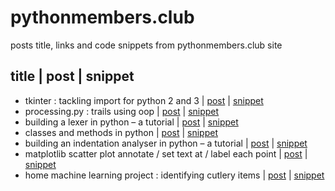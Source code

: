 # pythonmembers.club
posts title, links and code snippets from pythonmembers.club site

## title | post | snippet
* tkinter : tackling import for python 2 and 3 | [post](https://www.pythonmembers.club/2018/04/25/tkinter-tackling-import-for-python-2-and-3/) | [snippet](tackling_tkinter_import.py)
* processing.py : trails using oop | [post](https://www.pythonmembers.club/2018/04/26/processing-py-trails-using-oop/) | [snippet](processing_py_mouse_trail.py)
* building a lexer in python – a tutorial | [post](https://www.pythonmembers.club/2018/05/01/building-a-lexer-in-python-tutorial/) | [snippet](lexer.py)
* classes and methods in python | [post](https://www.pythonmembers.club/2018/04/25/classes-and-methods-in-python/) | [snippet](classes_and_methods.py)
* building an indentation analyser in python – a tutorial | [post](https://www.pythonmembers.club/2018/05/04/building-an-indentation-analyser-in-python-tutorial/) | [snippet](indentation_analyser.py)
* matplotlib scatter plot annotate / set text at / label each point | [post](https://www.pythonmembers.club/2018/05/08/matplotlib-scatter-plot-annotate-set-text-at-label-each-point/) | [snippet](label_points_matplotlib.py)
* home machine learning project : identifying cutlery items | [post](https://www.pythonmembers.club/2018/05/08/identifying-home-cutlery-items/) | [snippet](cutlery_machine_learning.py)

